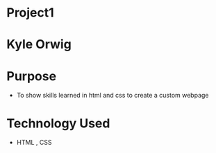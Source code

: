 # Project1
# Kyle Orwig
# Purpose
- To show skills learned in html and css to create a custom webpage
# Technology Used
- HTML , CSS